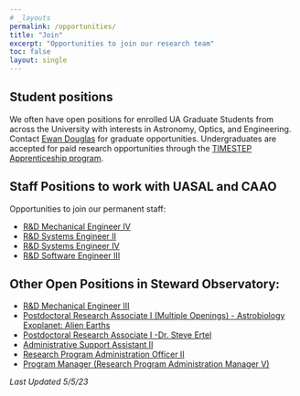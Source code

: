 ```yaml
---
# _layouts
permalink: /opportunities/
title: "Join"
excerpt: "Opportunities to join our research team"
toc: false
layout: single
---
```



## Student positions

We often have open positions for enrolled UA Graduate Students from across the University with interests in Astronomy, Optics, and Engineering. Contact [Ewan Douglas](https://www.as.arizona.edu/people/faculty/ewan-douglas) for graduate opportunities.
Undergraduates are accepted for paid research opportunities through the [TIMESTEP Apprenticeship program](https://lavinia.as.arizona.edu/~timestep/timestep-apprenticeship.html).

## Staff Positions to work with UASAL and CAAO
Opportunities to join our permanent staff:

- [R&D Mechanical Engineer IV](https://arizona.csod.com/ux/ats/careersite/4/home/requisition/13952?c=arizona)
- [R&D Systems Engineer II](https://arizona.csod.com/ux/ats/careersite/4/home/requisition/14853?c=arizona)
- [R&D Systems Engineer IV](https://arizona.csod.com/ux/ats/careersite/4/home/requisition/13824?c=arizona)
- [R&D Software Engineer III](https://arizona.csod.com/ux/ats/careersite/4/home/requisition/14182?c=arizona)

## Other Open Positions in Steward Observatory:


- [R&D Mechanical Engineer III](https://arizona.csod.com/ux/ats/careersite/4/home/requisition/13258?c=arizona)
- [Postdoctoral Research Associate I (Multiple Openings) - Astrobiology Exoplanet: Alien Earths](https://arizona.csod.com/ux/ats/careersite/4/home/requisition/12918?c=arizona)
- [Postdoctoral Research Associate I -Dr. Steve Ertel](https://arizona.csod.com/ux/ats/careersite/4/home/requisition/14312?c=arizona)
- [Administrative Support Assistant II](https://arizona.csod.com/ux/ats/careersite/4/home/requisition/12427?c=arizona)
- [Research Program Administration Officer II](https://arizona.csod.com/ux/ats/careersite/4/home/requisition/14031?c=arizona)
- [Program Manager (Research Program Administration Manager V)](https://arizona.csod.com/ux/ats/careersite/4/home/requisition/14428?c=arizona) 


_Last Updated 5/5/23_
